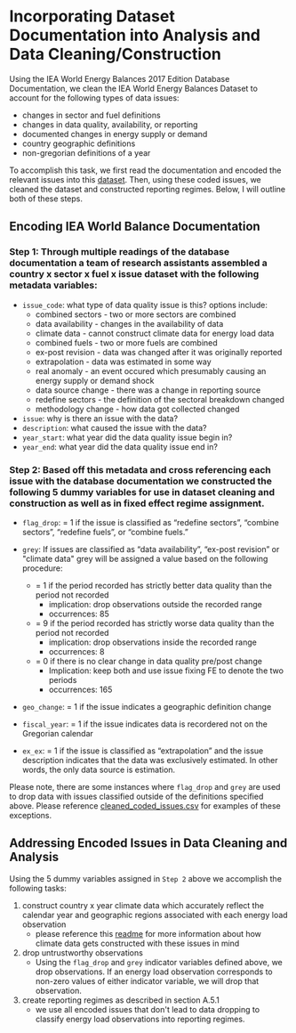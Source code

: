 # Incorporating Dataset Documentation into Analysis and Data Cleaning/Construction

Using the IEA World Energy Balances 2017 Edition Database Documentation, we clean the IEA World Energy Balances Dataset to account for the following types of data issues:
* changes in sector and fuel definitions 
* changes in data quality, availability, or reporting
* documented changes in energy supply or demand
* country geographic definitions
* non-gregorian definitions of a year

To accomplish this task, we first read the documentation and encoded the relevant issues into this [dataset](https://gitlab.com/ClimateImpactLab/Impacts/energy-code-release/blob/master/0_make_dataset/coded_issues/cleaned_coded_issues.csv). Then, using these coded issues, we cleaned the dataset and constructed reporting regimes. Below, I will outline both of these steps. 

## Encoding IEA World Balance Documentation

### Step 1: Through multiple readings of the database documentation a team of research assistants assembled a country x sector x fuel x issue dataset with the following metadata variables:
* `issue_code`: what type of data quality issue is this? options include:
    * combined sectors - two or more sectors are combined
    * data availability - changes in the availability of data
    * climate data - cannot construct climate data for energy load data
    * combined fuels - two or more fuels are combined
    * ex-post revision - data was changed after it was originally reported
    * extrapolation - data was estimated in some way
    * real anomaly - an event occured which presumably causing an energy supply or demand shock
    * data source change - there was a change in reporting source
    * redefine sectors - the definition of the sectoral breakdown changed
    * methodology change - how data got collected changed
* `issue`: why is there an issue with the data? 
* `description`: what caused the issue with the data?
* `year_start`: what year did the data quality issue begin in?
* `year_end`: what year did the data quality issue end in?

### Step 2: Based off this metadata and cross referencing each issue with the database documentation we constructed the following 5 dummy variables for use in dataset cleaning and construction as well as in fixed effect regime assignment. 
* `flag_drop`: = 1 if the issue is classified as “redefine sectors”, “combine sectors”, “redefine fuels”, or “combine fuels.” 
* `grey`: If issues are classified as “data availability”, “ex-post revision” or "climate data" grey will be assigned a value based on the following procedure: 
    * = 1 if the period recorded has strictly better data quality than the period not recorded
        * implication: drop observations outside the recorded range
        * occurrences: 85
    * = 9 if the period recorded has strictly worse data quality than the period not recorded
        * implication: drop observations inside the recorded range
        * occurrences: 8
    * = 0 if there is no clear change in data quality pre/post change
        * Implication: keep both and use issue fixing FE to denote the two periods
        * occurrences: 165

* `geo_change`: = 1 if the issue indicates a geographic definition change
* `fiscal_year`: = 1 if the issue indicates data is recordered not on the Gregorian calendar
* `ex_ex`: = 1 if the issue is classified as “extrapolation” and the issue description indicates that the data was exclusively estimated. In other words, the only data source is estimation. 

Please note, there are some instances where `flag_drop` and `grey` are used to drop data with issues classified outside of the definitions specified above. Please reference [cleaned_coded_issues.csv](https://gitlab.com/ClimateImpactLab/Impacts/energy-code-release/blob/master/0_make_dataset/coded_issues/cleaned_coded_issues.csv) for examples of these exceptions.

## Addressing Encoded Issues in Data Cleaning and Analysis

Using the 5 dummy variables assigned in `Step 2` above we accomplish the following tasks:
1. construct country x year climate data which accurately reflect the calendar year and geographic regions associated with each energy load observation
    * please reference this [readme](https://gitlab.com/ClimateImpactLab/Impacts/energy-code-release/blob/master/0_make_dataset/climate/README.md) for more information about how climate data gets constructed with these issues in mind
2. drop untrustworthy observations
    * Using the `flag_drop` and `grey` indicator variables defined above, we drop observations. If an energy load observation corresponds to non-zero values of either indicator variable, we will drop that observation.
3. create reporting regimes as described in section A.5.1
    * we use all encoded issues that don't lead to data dropping to classify energy load observations into reporting regimes.


